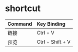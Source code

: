 # shortcut

| Command | Key Binding      |
| :------ | :--------------- |
| 链接    | Ctrl + V         |
| 预览    | Ctrl + Shift + V |
